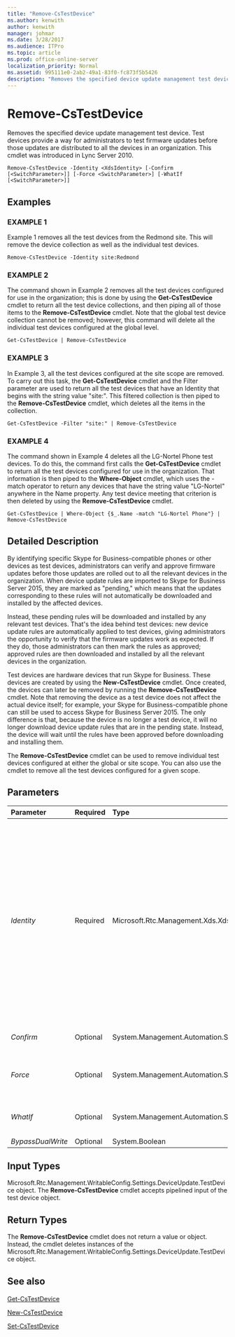 ```yaml
---
title: "Remove-CsTestDevice"
ms.author: kenwith
author: kenwith
manager: johmar
ms.date: 3/28/2017
ms.audience: ITPro
ms.topic: article
ms.prod: office-online-server
localization_priority: Normal
ms.assetid: 995111e0-2ab2-49a1-83f0-fc873f5b5426
description: "Removes the specified device update management test device. Test devices provide a way for administrators to test firmware updates before those updates are distributed to all the devices in an organization. This cmdlet was introduced in Lync Server 2010."
---
```


# Remove-CsTestDevice
 
Removes the specified device update management test device. Test devices provide a way for administrators to test firmware updates before those updates are distributed to all the devices in an organization. This cmdlet was introduced in Lync Server 2010.
  
```
Remove-CsTestDevice -Identity <XdsIdentity> [-Confirm [<SwitchParameter>]] [-Force <SwitchParameter>] [-WhatIf [<SwitchParameter>]]

```

## Examples

### EXAMPLE 1

Example 1 removes all the test devices from the Redmond site. This will remove the device collection as well as the individual test devices.
  
```
Remove-CsTestDevice -Identity site:Redmond
```

### EXAMPLE 2

The command shown in Example 2 removes all the test devices configured for use in the organization; this is done by using the **Get-CsTestDevice** cmdlet to return all the test device collections, and then piping all of those items to the **Remove-CsTestDevice** cmdlet. Note that the global test device collection cannot be removed; however, this command will delete all the individual test devices configured at the global level.
  
```
Get-CsTestDevice | Remove-CsTestDevice
```

### EXAMPLE 3

In Example 3, all the test devices configured at the site scope are removed. To carry out this task, the **Get-CsTestDevice** cmdlet and the Filter parameter are used to return all the test devices that have an Identity that begins with the string value "site:". This filtered collection is then piped to the **Remove-CsTestDevice** cmdlet, which deletes all the items in the collection.
  
```
Get-CsTestDevice -Filter "site:" | Remove-CsTestDevice
```

### EXAMPLE 4

The command shown in Example 4 deletes all the LG-Nortel Phone test devices. To do this, the command first calls the **Get-CsTestDevice** cmdlet to return all the test devices configured for use in the organization. That information is then piped to the **Where-Object** cmdlet, which uses the -match operator to return any devices that have the string value "LG-Nortel" anywhere in the Name property. Any test device meeting that criterion is then deleted by using the **Remove-CsTestDevice** cmdlet.
  
```
Get-CsTestDevice | Where-Object {$_.Name -match "LG-Nortel Phone"} | Remove-CsTestDevice
```

## Detailed Description

By identifying specific Skype for Business-compatible phones or other devices as test devices, administrators can verify and approve firmware updates before those updates are rolled out to all the relevant devices in the organization. When device update rules are imported to Skype for Business Server 2015, they are marked as "pending," which means that the updates corresponding to these rules will not automatically be downloaded and installed by the affected devices. 
  
Instead, these pending rules will be downloaded and installed by any relevant test devices. That's the idea behind test devices: new device update rules are automatically applied to test devices, giving administrators the opportunity to verify that the firmware updates work as expected. If they do, those administrators can then mark the rules as approved; approved rules are then downloaded and installed by all the relevant devices in the organization.
  
Test devices are hardware devices that run Skype for Business. These devices are created by using the **New-CsTestDevice** cmdlet. Once created, the devices can later be removed by running the **Remove-CsTestDevice** cmdlet. Note that removing the device as a test device does not affect the actual device itself; for example, your Skype for Business-compatible phone can still be used to access Skype for Business Server 2015. The only difference is that, because the device is no longer a test device, it will no longer download device update rules that are in the pending state. Instead, the device will wait until the rules have been approved before downloading and installing them.
  
The **Remove-CsTestDevice** cmdlet can be used to remove individual test devices configured at either the global or site scope. You can also use the cmdlet to remove all the test devices configured for a given scope.
  
## Parameters

|**Parameter**|**Required**|**Type**|**Description**|
|:-----|:-----|:-----|:-----|
| _Identity_ <br/> |Required  <br/> |Microsoft.Rtc.Management.Xds.XdsIdentity  <br/> |Indicates the Identity of the test device to be removed. To remove a specific device, include both the scope (for example, site:Redmond) and the device name; for example:  <br/>  `-Identity "site:Redmond/UCPhoneTest"` <br/> To remove all the devices from a particular site use syntax similar to this:  <br/>  `-Identity "site:Redmond"` <br/> Test devices can also be removed from the global scope. The global test device collection itself cannot be removed; however, the following command will delete all the devices stored in the global collection:  <br/>  `Remove-CsTestDevice -Identity global` <br/> |
| _Confirm_ <br/> |Optional  <br/> |System.Management.Automation.SwitchParameter  <br/> |Prompts you for confirmation before executing the command.  <br/> |
| _Force_ <br/> |Optional  <br/> |System.Management.Automation.SwitchParameter  <br/> |Suppresses the display of any non-fatal error message that might occur when running the command.  <br/> |
| _WhatIf_ <br/> |Optional  <br/> |System.Management.Automation.SwitchParameter  <br/> |Describes what would happen if you executed the command without actually executing the command.  <br/> |
| _BypassDualWrite_ <br/> |Optional  <br/> |System.Boolean  <br/> |PARAMVALUE: $true | $false  <br/> |
   
## Input Types

Microsoft.Rtc.Management.WritableConfig.Settings.DeviceUpdate.TestDevice object. The **Remove-CsTestDevice** cmdlet accepts pipelined input of the test device object.
  
## Return Types

The **Remove-CsTestDevice** cmdlet does not return a value or object. Instead, the cmdlet deletes instances of the Microsoft.Rtc.Management.WritableConfig.Settings.DeviceUpdate.TestDevice object.
  
## See also

#### 

[Get-CsTestDevice](get-cstestdevice.md)
  
[New-CsTestDevice](new-cstestdevice.md)
  
[Set-CsTestDevice](set-cstestdevice.md)

